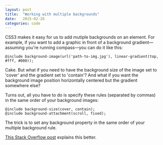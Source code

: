 ```yaml
---
layout: post
title:  "Working with multiple backgrounds"
date:   2015-02-26
categories: code
---
```


CSS3 makes it easy for us to add mutiple backgrounds on an element. For example, if you want to add a graphic in front of a background gradient—assuming you're running compass—you can do it like this:

~~~
@include background-image(url('path-to-img.jpg'), linear-gradient(top, #fff, #000));
~~~

Cake. But what if you need to have the background size of the image set to 'cover' and the gradient set to 'contain'? And what if you want the background image position horizontally centered but the gradient somewhere else?

Turns out, all you have to do is specify these rules (separated by commas) in the same order of your background images:

~~~
@include background-size(cover, contain);
@include background-attachment(scroll, fixed);
~~~

The trick is to set any background property in the same order of your multiple background rule.

[This Stack Overflow post](http://stackoverflow.com/questions/11468604/multiple-backgrounds-with-background-size) explains this better.